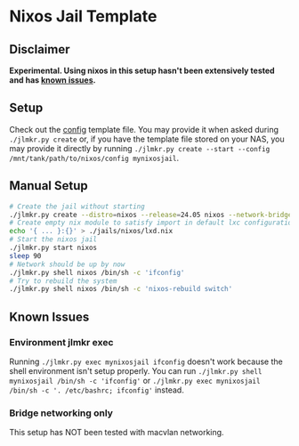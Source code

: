 # Nixos Jail Template

## Disclaimer

**Experimental. Using nixos in this setup hasn't been extensively tested and has [known issues](#known-issues).**

## Setup

Check out the [config](./config) template file. You may provide it when asked during `./jlmkr.py create` or, if you have the template file stored on your NAS, you may provide it directly by running `./jlmkr.py create --start --config /mnt/tank/path/to/nixos/config mynixosjail`.

## Manual Setup

```bash
# Create the jail without starting
./jlmkr.py create --distro=nixos --release=24.05 nixos --network-bridge=br1 --resolv-conf=bind-host --bind-ro=./lxd.nix:/etc/nixos/lxd.nix
# Create empty nix module to satisfy import in default lxc configuration.nix
echo '{ ... }:{}' > ./jails/nixos/lxd.nix
# Start the nixos jail
./jlmkr.py start nixos
sleep 90
# Network should be up by now
./jlmkr.py shell nixos /bin/sh -c 'ifconfig'
# Try to rebuild the system
./jlmkr.py shell nixos /bin/sh -c 'nixos-rebuild switch'
```

## Known Issues

### Environment jlmkr exec

Running `./jlmkr.py exec mynixosjail ifconfig` doesn't work because the shell environment isn't setup properly. You can run `./jlmkr.py shell mynixosjail /bin/sh -c 'ifconfig'` or `./jlmkr.py exec mynixosjail /bin/sh -c '. /etc/bashrc; ifconfig'` instead.

### Bridge networking only

This setup has NOT been tested with macvlan networking.